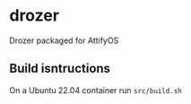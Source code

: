 # drozer
Drozer packaged for AttifyOS

## Build isntructions

On a Ubuntu 22.04 container run `src/build.sh`
